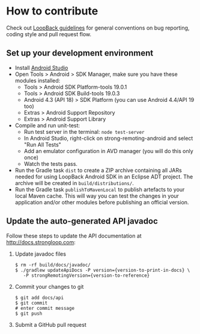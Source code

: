 # How to contribute

Check out
[LoopBack guidelines](https://github.com/strongloop/loopback/wiki/How-To-Contribute)
for general conventions on bug reporting, coding style and pull request flow.

## Set up your development environment

 * Install [Android Studio](http://developer.android.com/sdk/installing/studio.html)
 * Open Tools &gt; Android &gt; SDK Manager, make sure you have these modules
   installed:
   * Tools &gt; Android SDK Platform-tools 19.0.1
   * Tools &gt; Android SDK Build-tools 19.0.3
   * Android 4.3 (API 18) &gt; SDK Platform (you can use Android 4.4/API 19 too)
   * Extras &gt; Android Support Repository
   * Extras &gt; Android Support Library
 * Compile and run unit-test:
   * Run test server in the terminal: `node test-server`
   * In Android Studio, right-click on strong-remoting-android and
     select "Run All Tests"
   * Add an emulator configuration in AVD manager (you will do this only once)
   * Watch the tests pass.
 * Run the Gradle task `dist` to create a ZIP archive containing all JARs
   needed for using LoopBack Android SDK in an Eclipse ADT project. The archive
   will be created in `build/distributions/`.
 * Run the Gradle task `publishToMavenLocal` to publish artefacts to your
   local Maven cache. This will way you can test the changes in your
   application and/or other modules before publishing an official version.

## Update the auto-generated API javadoc

Follow these steps to update the API documentation at http://docs.strongloop.com:

 1. Update javadoc files

        $ rm -rf build/docs/javadoc/
        $ ./gradlew updateApiDocs -P version={version-to-print-in-docs} \
           -P strongRemotingVersion={version-to-reference}

 1. Commit your changes to git

        $ git add docs/api
        $ git commit
        # enter commit message
        $ git push

 1. Submit a GitHub pull request
